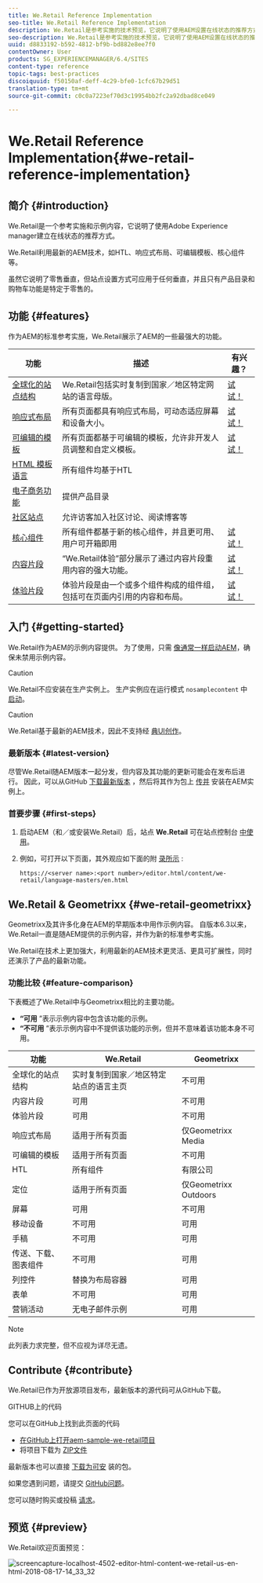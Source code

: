 ```yaml
---
title: We.Retail Reference Implementation
seo-title: We.Retail Reference Implementation
description: We.Retail是参考实施的技术预览，它说明了使用AEM设置在线状态的推荐方式
seo-description: We.Retail是参考实施的技术预览，它说明了使用AEM设置在线状态的推荐方式
uuid: d8833192-b592-4812-bf9b-bd882e8ee7f0
contentOwner: User
products: SG_EXPERIENCEMANAGER/6.4/SITES
content-type: reference
topic-tags: best-practices
discoiquuid: f50150af-deff-4c29-bfe0-1cfc67b29d51
translation-type: tm+mt
source-git-commit: c0c0a7223ef70d3c19954bb2fc2a92dbad8ce049

---
```



# We.Retail Reference Implementation{#we-retail-reference-implementation}

## 简介 {#introduction}

We.Retail是一个参考实施和示例内容，它说明了使用Adobe Experience manager建立在线状态的推荐方式。

We.Retail利用最新的AEM技术，如HTL、响应式布局、可编辑模板、核心组件等。

虽然它说明了零售垂直，但站点设置方式可应用于任何垂直，并且只有产品目录和购物车功能是特定于零售的。

## 功能 {#features}

作为AEM的标准参考实施，We.Retail展示了AEM的一些最强大的功能。

| **功能** | **描述** | **有兴趣？** |
|---|---|---|
| [全球化的站点结构](/help/sites-administering/tc-bp.md) | We.Retail包括实时复制到国家／地区特定网站的语言母版。 | [试试！](/help/sites-developing/we-retail-globalized-site-structure.md) |
| [响应式布局](/help/sites-authoring/responsive-layout.md) | 所有页面都具有响应式布局，可动态适应屏幕和设备大小。 | [试试！](/help/sites-developing/we-retail-responsive-layout.md) |
| [可编辑的模板](/help/sites-developing/page-templates-editable.md) | 所有页面都基于可编辑的模板，允许非开发人员调整和自定义模板。 | [试试！](/help/sites-developing/we-retail-editable-templates.md) |
| [HTML 模板语言](https://helpx.adobe.com/experience-manager/htl/user-guide.html) | 所有组件均基于HTL |  |
| [电子商务功能](/help/sites-developing/ecommerce.md) | 提供产品目录 |  |
| [社区站点](/help/communities/overview.md) | 允许访客加入社区讨论、阅读博客等 |  |
| [核心组件](https://docs.adobe.com/content/help/en/experience-manager-core-components/using/introduction.html) | 所有组件都基于新的核心组件，并且更可用、用户可开箱即用 | [试试！](/help/sites-developing/we-retail-core-components.md) |
| [内容片段](/help/assets/content-fragments.md) | “We.Retail体验”部分展示了通过内容片段重用内容的强大功能。 | [试试！](/help/sites-developing/we-retail-content-fragments.md) |
| [体验片段](/help/sites-authoring/experience-fragments.md) | 体验片段是由一个或多个组件构成的组件组，包括可在页面内引用的内容和布局。 | [试试！](/help/sites-developing/we-retail-experience-fragments.md) |

## 入门 {#getting-started}

We.Retail作为AEM的示例内容提供。 为了使用，只需 [像通常一样启动AEM](/help/sites-deploying/deploy.md#getting-started)，确保未禁用示例内容。

>[!CAUTION]
>
>We.Retail不应安装在生产实例上。 生产实例应在运行模式 `nosamplecontent` 中 [启动](/help/sites-deploying/configure-runmodes.md)。

>[!CAUTION]
>
>We.Retail基于最新的AEM技术，因此不支持经 [典UI创作](/help/sites-classic-ui-authoring/home.md)。

### 最新版本 {#latest-version}

尽管We.Retail随AEM版本一起分发，但内容及其功能的更新可能会在发布后进行。 因此，可以从GitHub [下载最新版本](https://github.com/Adobe-Marketing-Cloud/aem-sample-we-retail/releases) ，然后将其作为包上 [传并](/help/sites-administering/package-manager.md#uploading-packages-from-your-file-system)[](/help/sites-administering/package-manager.md#installing-packages) 安装在AEM实例上。

### 首要步骤 {#first-steps}

1. 启动AEM（和／或安装We.Retail）后，站点 **We.Retail** 可在站点控制台 [中使用](/help/sites-authoring/basic-handling.md#global-navigation)。
1. 例如，可打开以下页面，其外观应如下面的附 [录所示](#appendix) :

   `https://<server name>:<port number>/editor.html/content/we-retail/language-masters/en.html`

## We.Retail &amp; Geometrixx {#we-retail-geometrixx}

Geometrixx及其许多化身在AEM的早期版本中用作示例内容。 自版本6.3以来，We.Retail一直是随AEM提供的示例内容，并作为新的标准参考实施。

We.Retail在技术上更加强大，利用最新的AEM技术更灵活、更具可扩展性，同时还演示了产品的最新功能。

### 功能比较 {#feature-comparison}

下表概述了We.Retail中与Geometrixx相比的主要功能。

* **“可用** ”表示示例内容中包含该功能的示例。
* **“不可用** ”表示示例内容中不提供该功能的示例，但并不意味着该功能本身不可用。

| **功能** | **We.Retail** | **Geometrixx** |
|---|---|---|
| 全球化的站点结构 | 实时复制到国家／地区特定站点的语言主页 | 不可用 |
| 内容片段 | 可用 | 不可用 |
| 体验片段 | 可用 | 不可用 |
| 响应式布局 | 适用于所有页面 | 仅Geometrixx Media |
| 可编辑的模板 | 适用于所有页面 | 不可用 |
| HTL | 所有组件 | 有限公司 |
| 定位 | 适用于所有页面 | 仅Geometrixx Outdoors |
| 屏幕 | 可用 | 不可用 |
| 移动设备 | 不可用 | 可用 |
| 手稿 | 不可用 | 可用 |
| 传送、下载、图表组件 | 不可用 | 可用 |
| 列控件 | 替换为布局容器 | 可用 |
| 表单 | 不可用 | 可用 |
| 营销活动 | 无电子邮件示例 | 可用 |

>[!NOTE]
>
>此列表力求完整，但不应视为详尽无遗。

## Contribute {#contribute}

We.Retail已作为开放源项目发布，最新版本的源代码可从GitHub下载。

GITHUB上的代码

您可以在GitHub上找到此页面的代码

* [在GitHub上打开aem-sample-we-retail项目](https://github.com/Adobe-Marketing-Cloud/aem-sample-we-retail)
* 将项目下载为 [ZIP文件](https://github.com/Adobe-Marketing-Cloud/aem-sample-we-retail/archive/master.zip)

最新版本也可以直接 [下载为可安](https://github.com/Adobe-Marketing-Cloud/aem-sample-we-retail/releases/latest) 装的包。

如果您遇到问题，请提交 [GitHub问题](https://github.com/Adobe-Marketing-Cloud/aem-sample-we-retail/issues)。

您可以随时购买或投稿 [请求](https://github.com/Adobe-Marketing-Cloud/aem-sample-we-retail/pulls)。

## 预览 {#preview}

We.Retail欢迎页面预览：

![screencapture-localhost-4502-editor-html-content-we-retail-us-en-html-2018-08-17-14_33_32](assets/screencapture-localhost-4502-editor-html-content-we-retail-us-en-html-2018-08-17-14_33_32.png)

